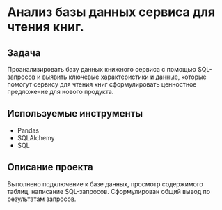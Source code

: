 # Анализ базы данных сервиса для чтения книг.

## Задача
Проанализировать базу данных книжного сервиса с помощью SQL-запросов и выявить ключевые характеристики и данные, которые помогут сервису для чтения книг сформулировать ценностное предложение для нового продукта.

## Используемые инструменты
- Pandas
- SQLAlchemy
- SQL

## Описание проекта
Выполнено подключение к базе данных, просмотр содержимого таблиц, написание SQL-запросов.
Сформулирован общий вывод по результатам запросов.


